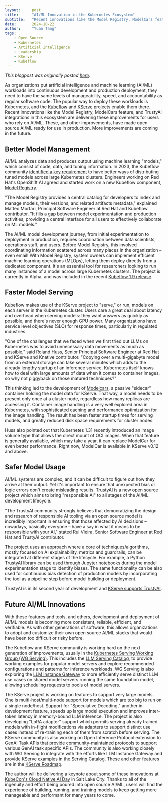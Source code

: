 ```yaml
---
layout:     post
title:      "AI/ML Innovation in the Kubernetes Ecosystem"
subtitle:   "Recent innovations like the Model Registry, ModelCars feature, and TrustyAI are delivering manageability, speed, and accountability for AI/ML workloads"
date:       2024-10-22
author:     "Yuan Tang"
tags:
    - Open Source
    - Kubernetes
    - Artificial Intelligence
    - Leadership
    - KServe
    - Kubeflow
---
```


*This blogpost was originally posted [here](https://dzone.com/articles/ai-ml-innovation-in-the-kubernetes-ecosystem).*

As organizations put artificial intelligence and machine learning (AI/ML) workloads into continuous development and production deployment, they need to have the same levels of manageability, speed, and accountability as regular software code. The popular way to deploy these workloads is Kubernetes, and the [Kubeflow](https://www.kubeflow.org/) and [KServe](https://kserve.github.io/website/latest/) projects enable them there. Recent innovations like the Model Registry, ModelCars feature, and TrustyAI integrations in this ecosystem are delivering these improvements for users who rely on AI/ML. These, and other improvements, have made open source AI/ML ready for use in production. More improvements are coming in the future.

## Better Model Management

AI/ML analyzes data and produces output using machine learning "models," which consist of code, data, and tuning information. In 2023, the Kubeflow community [identified a key requirement](https://blog.kubeflow.org/kubeflow-user-survey-2023/) to have better ways of distributing tuned models across large Kubernetes clusters. Engineers working on Red Hat's OpenShift AI agreed and started work on a new Kubeflow component, [Model Registry](https://github.com/kubeflow/model-registry).

"The Model Registry provides a central catalog for developers to index and manage models, their versions, and related artifacts metadata," explained Matteo Mortari, Principal Software Engineer at Red Hat and Kubeflow contributor. "It fills a gap between model experimentation and production activities, providing a central interface for all users to effectively collaborate on ML models."

The AI/ML model development journey, from initial experimentation to deployment in production, requires coordination between data scientists, operations staff, and users. Before Model Registry, this involved coordinating information scattered across many places in the organization – even email! With Model Registry, system owners can implement efficient machine learning operations (MLOps), letting them deploy directly from a dedicated component. It's an essential tool for researchers looking to run many instances of a model across large Kubernetes clusters. The project is currently in Alpha, and was included in the recent [Kubeflow 1.9 release](https://blog.kubeflow.org/kubeflow-1.9-release/).

## Faster Model Serving

Kubeflow makes use of the KServe project to "serve," or run, models on each server in the Kubernetes cluster. Users care a great deal about latency and overhead when serving models: they want answers as quickly as possible, and there's never enough GPU power. Many organizations have service level objectives (SLO) for response times, particularly in regulated industries.

"One of the challenges that we faced when we first tried out LLMs on Kubernetes was to avoid unnecessary data movements as much as possible," said Roland Huss, Senior Principal Software Engineer at Red Hat and KServe and Knative contributor. "Copying over a multi-gigabyte model from an external storage can take several minutes which adds to the already lengthy startup of an inference service. Kubernetes itself knows how to deal with large amounts of data when it comes to container images, so why not piggyback on those matured techniques?"

This thinking led to the development of [Modelcars](https://kserve.github.io/website/latest/modelserving/storage/oci/#using-modelcars), a passive "sidecar" container holding the model data for KServe. That way, a model needs to be present only once at a cluster node, regardless how many replicas are accessing it. Container image handling is a very well explored area in Kubernetes, with sophisticated caching and performance optimization for the image handling. The result has been faster startup times for serving models, and greatly reduced disk space requirements for cluster nodes.

Huss also pointed out that Kubernetes 1.31 recently introduced an image volume type that allows the direct mount of OCI images. When that feature is generally available, which may take a year, it can replace ModelCar for even better performance. Right now, ModelCar is available in KServe v0.12 and above.

## Safer Model Usage

AI/ML systems are complex, and it can be difficult to figure out how they arrive at their output. Yet it's important to ensure that unexpected bias or logic errors don't create misleading results. [TrustyAI](https://trustyai-explainability.github.io/) is a new open source project which aims to bring "responsible AI" to all stages of the AI/ML development lifecycle.

"The TrustyAI community strongly believes that democratizing the design and research of responsible AI tooling via an open source model is incredibly important in ensuring that those affected by AI decisions – nowadays, basically everyone – have a say in what it means to be responsible with your AI," stated Rui Vieira, Senior Software Engineer at Red Hat and TrustyAI contributor.

The project uses an approach where a core of techniques/algorithms, mostly focused on AI explainability, metrics and guardrails, can be integrated at different stages of the lifecycle. For example, a Python TrustyAI library can be used through Jupyter notebooks during the model experimentation stage to identify biases. The same functionality can be also used for continuous bias detection of production models by incorporating the tool as a pipeline step before model building or deployment.

TrustyAI is in its second year of development and [KServe supports TrustyAI](https://kserve.github.io/website/master/modelserving/explainer/trustyai/).

## Future AI/ML Innovations

With these features and tools, and others, development and deployment of AI/ML models is becoming more consistent, reliable, efficient, and verifiable. As with other generations of software, this allows organizations to adopt and customize their own open source AI/ML stacks that would have been too difficult or risky before.

The Kubeflow and KServe community is working hard on the next generation of improvements, usually in the [Kubernetes Serving Working Group (WG Serving)](https://github.com/kubernetes/community/tree/master/wg-serving). This includes the [LLM Serving Catalog](https://github.com/kubernetes-sigs/wg-serving/tree/main/serving-catalog), to provide working examples for popular model servers and explore recommended configurations and patterns for inference workloads. WG Serving is also exploring the [LLM Instance Gateway](https://github.com/kubernetes-sigs/llm-instance-gateway) to more efficiently serve distinct LLM use cases on shared model servers running the same foundation model, allowing scheduling requests to pools of model servers.  

The KServe project is working on features to support very large models. One is multi-host/multi-node support for models which are too big to run on a single node/host. Support for "Speculative Decoding," another in-development feature, speeds up large model execution and improves inter-token latency in memory-bound LLM inference. The project is also developing "LoRA adapter" support which permits serving already trained models with in-flight modifications via adapters to support distinct use cases instead of re-training each of them from scratch before serving. The KServe community is also working on Open Inference Protocol extension to GenAI Task APIs that provide community-maintained protocols to support various GenAI task specific APIs. The community is also working closely with WG Serving to integrate with the efforts like LLM Instance Gateway and provide KServe examples in the Serving Catalog. These and other features are in the [KServe Roadmap](https://github.com/kserve/kserve/blob/master/ROADMAP.md).

The author will be delivering a keynote about some of these innovations at [KubeCon's Cloud Native AI Day](https://colocatedeventsna2024.sched.com/event/1jOWl) in Salt Lake City. Thanks to all of the ingenuity and effort being poured into open source AI/ML, users will find the experience of building, running, and training models to keep getting more manageable and performant for many years to come.
